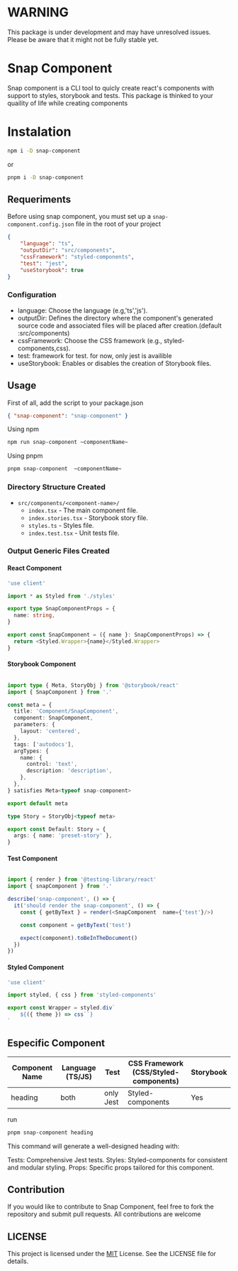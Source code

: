 # WARNING

This package is under development and may have unresolved issues. Please be aware that it might not be fully stable yet.

# Snap Component

Snap component is a CLI tool to quicly create react's components with support to styles, storybook and tests. This package is thinked to your quaility of life while creating components

# Instalation

```bash
npm i -D snap-component
```

or

```bash
pnpm i -D snap-component
```

## Requeriments

Before using snap component, you must set up a `snap-component.config.json` file in the root of your project

```json
{
    "language": "ts",
    "outputDir": "src/components",
    "cssFramework": "styled-components",
    "test": "jest",
    "useStorybook": true
}
```

### Configuration

-   language: Choose the language (e.g,'ts','js').
-   outputDir: Defines the directory where the component's generated source code and associated files will be placed after creation.(default :src/components)
-   cssFramework: Choose the CSS framework (e.g., styled-components,css).
-   test: framework for test. for now, only jest is availible
-   useStorybook: Enables or disables the creation of Storybook files.

## Usage

First of all, add the script to your package.json

```json
{ "snap-component": "snap-component" }
```

Using npm

```bash
npm run snap-component ~componentName~
```

Using pnpm

```bash
pnpm snap-component  ~componentName~
```

### Directory Structure Created

-   `src/components/<component-name>/`
    -   `index.tsx` - The main component file.
    -   `index.stories.tsx` - Storybook story file.
    -   `styles.ts` - Styles file.
    -   `index.test.tsx` - Unit tests file.

### Output Generic Files Created

#### React Component

```typescript
'use client'

import * as Styled from './styles'

export type SnapComponentProps = {
  name: string,
}

export const SnapComponent = ({ name }: SnapComponentProps) => {
  return <Styled.Wrapper>{name}</Styled.Wrapper>
}
```

#### Storybook Component

```typescript

import type { Meta, StoryObj } from '@storybook/react'
import { SnapComponent } from '.'

const meta = {
  title: 'Component/SnapComponent',
  component: SnapComponent,
  parameters: {
    layout: 'centered',
  },
  tags: ['autodocs'],
  argTypes: {
    name: {
      control: 'text',
      description: 'description',
    },
  },
} satisfies Meta<typeof snap-component>

export default meta

type Story = StoryObj<typeof meta>

export const Default: Story = {
  args: { name: 'preset-story' },
}

```

#### Test Component

```typescript

import { render } from '@testing-library/react'
import { snapComponent } from '.'

describe('snap-component', () => {
  it('should render the snap-component', () => {
    const { getByText } = render(<SnapComponent  name={'test'}/>)

    const component = getByText('test')

    expect(component).toBeInTheDocument()
  })
})

```

#### Styled Component

```typescript
'use client'

import styled, { css } from 'styled-components'

export const Wrapper = styled.div`
    ${({ theme }) => css``}
`
```

## Especific Component

| Component Name | Language (TS/JS) | Test      | CSS Framework (CSS/Styled-components) | Storybook |
| -------------- | ---------------- | --------- | ------------------------------------- | --------- |
| heading        | both             | only Jest | Styled-components                     | Yes       |

run

```bash
pnpm snap-component heading
```

This command will generate a well-designed heading with:

Tests: Comprehensive Jest tests.
Styles: Styled-components for consistent and modular styling.
Props: Specific props tailored for this component.

## Contribution

If you would like to contribute to Snap Component, feel free to fork the repository and submit pull requests. All contributions are welcome

## LICENSE

This project is licensed under the [MIT](https://choosealicense.com/licenses/mit/) License. See the LICENSE file for details.
